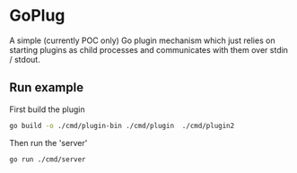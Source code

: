 # GoPlug

A simple (currently POC only) Go plugin mechanism which just relies on starting plugins as
child processes and communicates with them over stdin / stdout.

## Run example
First build the plugin
```bash
go build -o ./cmd/plugin-bin ./cmd/plugin  ./cmd/plugin2
```

Then run the 'server'
```bash
go run ./cmd/server
```